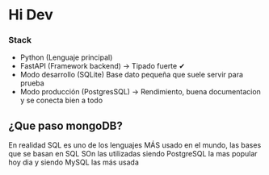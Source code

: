 # Hi Dev

### Stack

- Python (Lenguaje principal)
- FastAPI (Framework backend) -> Tipado fuerte ✔
- Modo desarrollo (SQLite) Base dato pequeña que suele servir para prueba
- Modo producción (PostgresSQL) -> Rendimiento, buena documentacion y se conecta bien a todo

## ¿Que paso mongoDB?

En realidad SQL es uno de los lenguajes MÁS usado en el mundo, las bases que se basan en SQL
SOn las utilizadas siendo PostgreSQL la mas popular hoy dia y siendo MySQL las más usada
